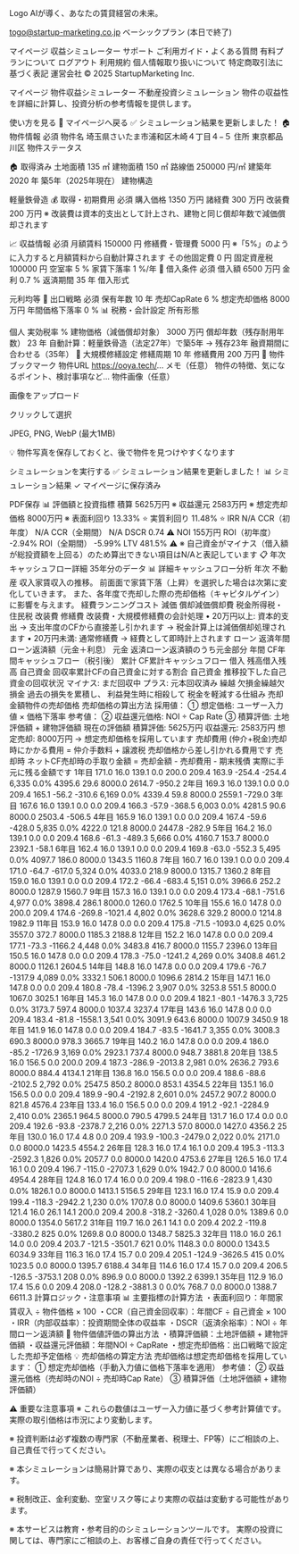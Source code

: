 Logo
AIが導く、あなたの賃貸経営の未来。

togo@startup-marketing.co.jp
ベーシックプラン
(本日で終了)

マイページ
収益シミュレーター
サポート
ご利用ガイド・よくある質問
有料プランについて
ログアウト
利用規約
個人情報取り扱いについて
特定商取引法に基づく表記
運営会社
© 2025 StartupMarketing Inc.

マイページ
物件収益シミュレーター
不動産投資シミュレーション
物件の収益性を詳細に計算し、投資分析の参考情報を提供します。


使い方を見る
📖
マイページへ戻る
✅ シミュレーション結果を更新しました！
🏠 物件情報 必須
物件名
埼玉県さいたま市浦和区木崎４丁目４−５
住所
東京都品川区
物件ステータス

🏠 取得済み
土地面積
135
㎡
建物面積
150
㎡
路線価
250000
円/㎡
建築年
2020
年
築5年（2025年現在）
建物構造

軽量鉄骨造
💰 取得・初期費用 必須
購入価格
1350
万円
諸経費
300
万円
改装費
200
万円
※ 改装費は資本的支出として計上され、建物と同じ償却年数で減価償却されます

📈 収益情報 必須
月額賃料
150000
円
修繕費・管理費
5000
円
※「5%」のように入力すると月額賃料から自動計算されます
その他固定費
0
円
固定資産税
100000
円
空室率
5
%
家賃下落率
1
%/年
🏦 借入条件 必須
借入額
6500
万円
金利
0.7
%
返済期間
35
年
借入形式

元利均等
🎯 出口戦略 必須
保有年数
10
年
売却CapRate
6
%
想定売却価格
8000
万円
年間価格下落率
0
%
📊 税務・会計設定
所有形態

個人
実効税率
%
建物価格（減価償却対象）
3000
万円
償却年数（残存耐用年数）
23
年
自動計算：軽量鉄骨造（法定27年）で築5年 → 残存23年 融資期間に合わせる（35年）
🔧 大規模修繕設定
修繕周期
10
年
修繕費用
200
万円
📌 物件ブックマーク
物件URL
https://ooya.tech/...
メモ（任意）
物件の特徴、気になるポイント、検討事項など...
物件画像（任意）

画像をアップロード

クリックして選択

JPEG, PNG, WebP (最大1MB)

💡 物件写真を保存しておくと、後で物件を見つけやすくなります


シミュレーションを実行する
✅ シミュレーション結果を更新しました！
📊 シミュレーション結果
✓ マイページに保存済み

PDF保存
📊 評価額と投資指標
積算
5625万円
※
収益還元
2583万円
※
想定売却価格
8000万円
※
表面利回り
13.33%
⭐
実質利回り
11.48%
⭐
IRR
N/A
CCR（初年度）
N/A
CCR（全期間）
N/A
DSCR
0.74
⚠️
NOI
155万円
ROI（初年度）
-2.94%
ROI（全期間）
-5.99%
LTV
481.5%
⚠️
※ 自己資金がマイナス（借入額が総投資額を上回る）のため算出できない項目はN/Aと表記しています
📋 年次キャッシュフロー詳細
35年分のデータ
📊 詳細キャッシュフロー分析
年次	不動産
収入家賃収入の推移。
前面面で家賃下落（上昇）を選択した場合は次第に変化していきます。
また、各年度で売却した際の売却価格（キャピタルゲイン）に影響を与えます。	経費ランニングコスト	減価
償却減価償却費	税金所得税・住民税	改装費
修繕費
改装費・大規模修繕費の会計処理
• 20万円以上: 資本的支出
→ 支出年度のCFから直接差し引かれます
→ 税金計算上は減価償却処理されます
• 20万円未満: 通常修繕費
→ 経費として即時計上されます
ローン
返済年間ローン返済額（元金＋利息）	元金
返済ローン返済額のうち元金部分	年間
CF年間キャッシュフロー（税引後）	累計
CF累計キャッシュフロー	借入
残高借入残高	自己資金
回収率累計CFの自己資金に対する割合	自己資金
推移投下した自己資金の回収状況
マイナス: まだ回収中
プラス: 元本回収済み
繰越
欠損金繰越欠損金
過去の損失を累積し、
利益発生時に相殺して
税金を軽減する仕組み	売却
金額物件の売却価格
売却価格の算出方法
採用値：
① 想定価格: ユーザー入力値 × 価格下落率
参考値：
② 収益還元価格: NOI ÷ Cap Rate
③ 積算評価: 土地評価額 + 建物評価額
現在の評価額
積算評価: 5625万円
収益還元: 2583万円
想定売却: 8000万円
→ 想定売却価格を採用しています
売却費用
(仲介+税金)売却時にかかる費用
= 仲介手数料 + 譲渡税
売却価格から差し引かれる費用です	売却時
ネットCF売却時の手取り金額
= 売却金額 - 売却費用 - 期末残債
実際に手元に残る金額です
1年目	171.0	16.0	139.1	0.0	200.0	209.4	163.9	-254.4	-254.4	6,335	0.0%	4395.6	29.6	8000.0	2614.7	-950.2
2年目	169.3	16.0	139.1	0.0	0.0	209.4	165.1	-56.2	-310.6	6,169	0.0%	4339.4	59.8	8000.0	2559.1	-729.0
3年目	167.6	16.0	139.1	0.0	0.0	209.4	166.3	-57.9	-368.5	6,003	0.0%	4281.5	90.6	8000.0	2503.4	-506.5
4年目	165.9	16.0	139.1	0.0	0.0	209.4	167.4	-59.6	-428.0	5,835	0.0%	4222.0	121.8	8000.0	2447.8	-282.9
5年目	164.2	16.0	139.1	0.0	0.0	209.4	168.6	-61.3	-489.3	5,666	0.0%	4160.7	153.7	8000.0	2392.1	-58.1
6年目	162.4	16.0	139.1	0.0	0.0	209.4	169.8	-63.0	-552.3	5,495	0.0%	4097.7	186.0	8000.0	1343.5	1160.8
7年目	160.7	16.0	139.1	0.0	0.0	209.4	171.0	-64.7	-617.0	5,324	0.0%	4033.0	218.9	8000.0	1315.7	1360.2
8年目	159.0	16.0	139.1	0.0	0.0	209.4	172.2	-66.4	-683.4	5,151	0.0%	3966.6	252.2	8000.0	1287.9	1560.7
9年目	157.3	16.0	139.1	0.0	0.0	209.4	173.4	-68.1	-751.6	4,977	0.0%	3898.4	286.1	8000.0	1260.0	1762.5
10年目	155.6	16.0	147.8	0.0	200.0	209.4	174.6	-269.8	-1021.4	4,802	0.0%	3628.6	329.2	8000.0	1214.8	1982.9
11年目	153.9	16.0	147.8	0.0	0.0	209.4	175.8	-71.5	-1093.0	4,625	0.0%	3557.0	372.7	8000.0	1185.3	2188.8
12年目	152.2	16.0	147.8	0.0	0.0	209.4	177.1	-73.3	-1166.2	4,448	0.0%	3483.8	416.7	8000.0	1155.7	2396.0
13年目	150.5	16.0	147.8	0.0	0.0	209.4	178.3	-75.0	-1241.2	4,269	0.0%	3408.8	461.2	8000.0	1126.1	2604.5
14年目	148.8	16.0	147.8	0.0	0.0	209.4	179.6	-76.7	-1317.9	4,089	0.0%	3332.1	506.1	8000.0	1096.6	2814.2
15年目	147.1	16.0	147.8	0.0	0.0	209.4	180.8	-78.4	-1396.2	3,907	0.0%	3253.8	551.5	8000.0	1067.0	3025.1
16年目	145.3	16.0	147.8	0.0	0.0	209.4	182.1	-80.1	-1476.3	3,725	0.0%	3173.7	597.4	8000.0	1037.4	3237.4
17年目	143.6	16.0	147.8	0.0	0.0	209.4	183.4	-81.8	-1558.1	3,541	0.0%	3091.9	643.6	8000.0	1007.9	3450.9
18年目	141.9	16.0	147.8	0.0	0.0	209.4	184.7	-83.5	-1641.7	3,355	0.0%	3008.3	690.3	8000.0	978.3	3665.7
19年目	140.2	16.0	147.8	0.0	0.0	209.4	186.0	-85.2	-1726.9	3,169	0.0%	2923.1	737.4	8000.0	948.7	3881.8
20年目	138.5	16.0	156.5	0.0	200.0	209.4	187.3	-286.9	-2013.8	2,981	0.0%	2636.2	793.6	8000.0	884.4	4134.1
21年目	136.8	16.0	156.5	0.0	0.0	209.4	188.6	-88.6	-2102.5	2,792	0.0%	2547.5	850.2	8000.0	853.1	4354.5
22年目	135.1	16.0	156.5	0.0	0.0	209.4	189.9	-90.4	-2192.8	2,601	0.0%	2457.2	907.2	8000.0	821.8	4576.4
23年目	133.4	16.0	156.5	0.0	0.0	209.4	191.2	-92.1	-2284.9	2,410	0.0%	2365.1	964.5	8000.0	790.5	4799.5
24年目	131.7	16.0	17.4	0.0	0.0	209.4	192.6	-93.8	-2378.7	2,216	0.0%	2271.3	57.0	8000.0	1427.0	4356.2
25年目	130.0	16.0	17.4	4.8	0.0	209.4	193.9	-100.3	-2479.0	2,022	0.0%	2171.0	0.0	8000.0	1423.5	4554.2
26年目	128.3	16.0	17.4	16.1	0.0	209.4	195.3	-113.3	-2592.3	1,826	0.0%	2057.7	0.0	8000.0	1420.0	4753.6
27年目	126.5	16.0	17.4	16.1	0.0	209.4	196.7	-115.0	-2707.3	1,629	0.0%	1942.7	0.0	8000.0	1416.6	4954.4
28年目	124.8	16.0	17.4	16.0	0.0	209.4	198.0	-116.6	-2823.9	1,430	0.0%	1826.1	0.0	8000.0	1413.1	5156.5
29年目	123.1	16.0	17.4	15.9	0.0	209.4	199.4	-118.3	-2942.2	1,230	0.0%	1707.8	0.0	8000.0	1409.6	5360.1
30年目	121.4	16.0	26.1	14.1	200.0	209.4	200.8	-318.2	-3260.4	1,028	0.0%	1389.6	0.0	8000.0	1354.0	5617.2
31年目	119.7	16.0	26.1	14.1	0.0	209.4	202.2	-119.8	-3380.2	825	0.0%	1269.8	0.0	8000.0	1348.7	5825.3
32年目	118.0	16.0	26.1	14.0	0.0	209.4	203.7	-121.5	-3501.7	621	0.0%	1148.3	0.0	8000.0	1343.5	6034.9
33年目	116.3	16.0	17.4	15.7	0.0	209.4	205.1	-124.9	-3626.5	415	0.0%	1023.5	0.0	8000.0	1395.7	6188.4
34年目	114.6	16.0	17.4	15.7	0.0	209.4	206.5	-126.5	-3753.1	208	0.0%	896.9	0.0	8000.0	1392.2	6399.1
35年目	112.9	16.0	17.4	15.6	0.0	209.4	208.0	-128.2	-3881.3	0	0.0%	768.7	0.0	8000.0	1388.7	6611.3
計算ロジック・注意事項
📊 主要指標の計算方法
・表面利回り：年間家賃収入 ÷ 物件価格 × 100
・CCR（自己資金回収率）：年間CF ÷ 自己資金 × 100
・IRR（内部収益率）：投資期間全体の収益率
・DSCR（返済余裕率）：NOI ÷ 年間ローン返済額
📐 物件価値評価の算出方法
・積算評価額：土地評価額 + 建物評価額
・収益還元評価額：年間NOI ÷ CapRate
・想定売却価格：出口戦略で設定した売却予定価格
💡 売却価格の算定方法
売却価格は想定売却価格を採用しています：
① 想定売却価格（手動入力値に価格下落率を適用）
参考値：
② 収益還元価格（売却時のNOI ÷ 売却時Cap Rate）
③ 積算評価（土地評価額 + 建物評価額）

⚠️ 重要な注意事項
※ これらの数値はユーザー入力値に基づく参考計算値です。実際の取引価格は市況により変動します。

※ 投資判断は必ず複数の専門家（不動産業者、税理士、FP等）にご相談の上、自己責任で行ってください。

※ 本シミュレーションは簡易計算であり、実際の収支とは異なる場合があります。

※ 税制改正、金利変動、空室リスク等により実際の収益は変動する可能性があります。

※ 本サービスは教育・参考目的のシミュレーションツールです。 実際の投資に関しては、専門家にご相談の上、お客様ご自身の責任で行ってください。